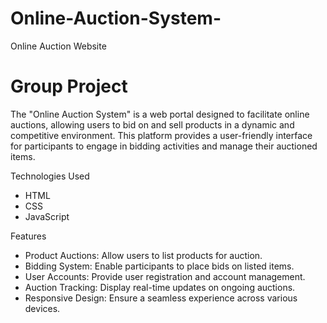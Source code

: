 # Online-Auction-System-
Online Auction Website

# Group Project

The "Online Auction System" is a web portal designed to facilitate online auctions, allowing users to bid on and sell products in a dynamic and competitive environment. This platform provides a user-friendly interface for participants to engage in bidding activities and manage their auctioned items.

Technologies Used
- HTML
- CSS
- JavaScript

Features
- Product Auctions: Allow users to list products for auction.
- Bidding System: Enable participants to place bids on listed items.
- User Accounts: Provide user registration and account management.
- Auction Tracking: Display real-time updates on ongoing auctions.
- Responsive Design: Ensure a seamless experience across various devices.
